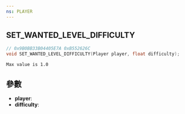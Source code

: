 ```yaml
---
ns: PLAYER
---
```

## SET_WANTED_LEVEL_DIFFICULTY

```c
// 0x9B0BB33B04405E7A 0xB552626C
void SET_WANTED_LEVEL_DIFFICULTY(Player player, float difficulty);
```

```
Max value is 1.0  
```

## 參數
* **player**: 
* **difficulty**: 

